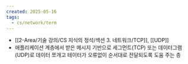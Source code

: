 ```yaml
---
created: 2025-05-16
tags:
  - cs/network/term
---
```

- [[2-Area/기술 강의/CS 지식의 정석/섹션 3. 네트워크/TCP]], [[UDP]]
- 애플리케이션 계층에서 받은 메시지 기반으로 세그먼트(TCP) 또는 데이터그램(UDP)로 데이터 쪼개고 테이터가 오류없이 순서대로 전달되도록 도움 주는 층